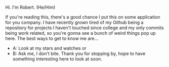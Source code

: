 Hi. I'm Robert. (He/Him)

If you're reading this, there's a good chance I put this on some application for you company.
I have recently grown tired of my Github being a repository for projects I haven't touched since college and my only commits being work related, so you're gonna see a bunch of weird things pop up here.
The best ways to get to know me are...
 - A: Look at my stars and watches or
 - B: Ask me, I don't bite.
Thank you for stopping by, hope to have something interesting here to look at soon.

<!--
**BHoney/BHoney** is a ✨ _special_ ✨ repository because its `README.md` (this file) appears on your GitHub profile.

Here are some ideas to get you started:

- 🔭 I’m currently working on ...
- 🌱 I’m currently learning ...
- 👯 I’m looking to collaborate on ...
- 🤔 I’m looking for help with ...
- 💬 Ask me about ...
- 📫 How to reach me: ...
- 😄 Pronouns: ...
- ⚡ Fun fact: ...
-->
